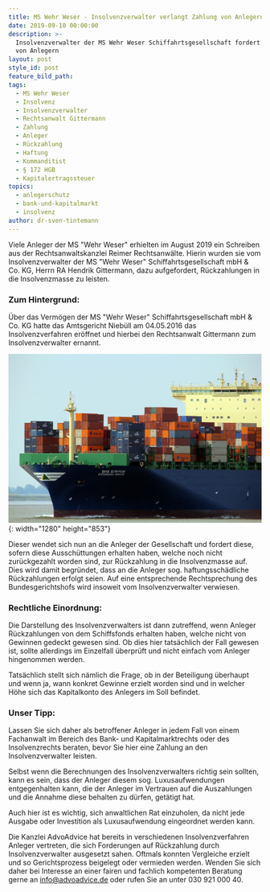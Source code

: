 ```yaml
---
title: MS Wehr Weser - Insolvenzverwalter verlangt Zahlung von Anlegern
date: 2019-09-10 00:00:00
description: >-
  Insolvenzverwalter der MS Wehr Weser Schiffahrtsgesellschaft fordert Zahlung
  von Anlegern
layout: post
style_id: post
feature_bild_path:
tags:
  - MS Wehr Weser
  - Insolvenz
  - Insolvenzverwalter
  - Rechtsanwalt Gittermann
  - Zahlung
  - Anleger
  - Rückzahlung
  - Haftung
  - Kommanditist
  - § 172 HGB
  - Kapitalertragssteuer
topics:
  - anlegerschutz
  - bank-und-kapitalmarkt
  - insolvenz
author: dr-sven-tintemann
---
```


Viele Anleger der MS "Wehr Weser" erhielten im August 2019 ein Schreiben aus der Rechtsanwaltskanzlei Reimer Rechtsanw&auml;lte. Hierin wurden sie vom Insolvenzverwalter der MS "Wehr Weser" Schiffahrtsgesellschaft mbH & Co. KG, Herrn RA Hendrik Gittermann, dazu aufgefordert, R&uuml;ckzahlungen in die Insolvenzmasse zu leisten.&nbsp;

### Zum Hintergrund:

&Uuml;ber das Vermögen der MS "Wehr Weser" Schiffahrtsgesellschaft mbH & Co. KG hatte das Amtsgericht Nieb&uuml;ll am 04.05.2016 das Insolvenzverfahren eröffnet und hierbei den Rechtsanwalt Gittermann zum Insolvenzverwalter ernannt.&nbsp;

![Containerschiff - Foto Pixabay](/uploads/container-537724-1280.jpg "Kein Erfolg mit Schiffsfonds - Anleger sollen zahlen"){: width="1280" height="853"}

Dieser wendet sich nun an die Anleger der Gesellschaft und fordert diese, sofern diese Aussch&uuml;ttungen erhalten haben, welche noch nicht zur&uuml;ckgezahlt worden sind, zur R&uuml;ckzahlung in die Insolvenzmasse auf. Dies wird damit begr&uuml;ndet, dass an die Anleger sog. haftungssch&auml;dliche R&uuml;ckzahlungen erfolgt seien. Auf eine entsprechende Rechtsprechung des Bundesgerichtshofs wird insoweit vom Insolvenzverwalter verwiesen.&nbsp;

### Rechtliche Einordnung:

Die Darstellung des Insolvenzverwalters ist dann zutreffend, wenn Anleger R&uuml;ckzahlungen von dem Schiffsfonds erhalten haben, welche nicht von Gewinnen gedeckt gewesen sind. Ob dies hier tats&auml;chlich der Fall gewesen ist, sollte allerdings im Einzelfall &uuml;berpr&uuml;ft und nicht einfach vom Anleger hingenommen werden.&nbsp;

Tats&auml;chlich stellt sich n&auml;mlich die Frage, ob in der Beteiligung &uuml;berhaupt und wenn ja, wann konkret Gewinne erzielt worden sind und in welcher Höhe sich das Kapitalkonto des Anlegers im Soll befindet.&nbsp;

### Unser Tipp:&nbsp;

Lassen Sie sich daher als betroffener Anleger in jedem Fall von einem Fachanwalt im Bereich des Bank- und Kapitalmarktrechts oder des Insolvenzrechts beraten, bevor Sie hier eine Zahlung an den Insolvenzverwalter leisten.&nbsp;

Selbst wenn die Berechnungen des Insolvenzverwalters richtig sein sollten, kann es sein, dass der Anleger diesem sog. Luxusaufwendungen entgegenhalten kann, die der Anleger im Vertrauen auf die Auszahlungen und die Annahme diese behalten zu d&uuml;rfen, get&auml;tigt hat.&nbsp;

Auch hier ist es wichtig, sich anwaltlichen Rat einzuholen, da nicht jede Ausgabe oder Investition als Luxusaufwendung eingeordnet werden kann.&nbsp;

Die Kanzlei AdvoAdvice hat bereits in verschiedenen Insolvenzverfahren Anleger vertreten, die sich Forderungen auf R&uuml;ckzahlung durch Insolvenzverwalter ausgesetzt sahen. Oftmals konnten Vergleiche erzielt und so Gerichtsprozess beigelegt oder vermieden werden. Wenden Sie sich daher bei Interesse an einer fairen und fachlich kompetenten Beratung gerne an info@advoadvice.de oder rufen Sie an unter 030 921 000 40.&nbsp;